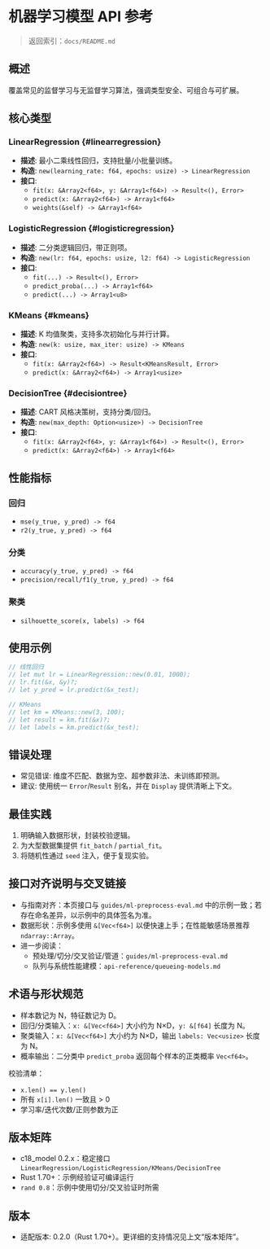 # 机器学习模型 API 参考

> 返回索引：`docs/README.md`

## 概述

覆盖常见的监督学习与无监督学习算法，强调类型安全、可组合与可扩展。

## 核心类型

### LinearRegression {#linearregression}

- **描述**: 最小二乘线性回归，支持批量/小批量训练。
- **构造**: `new(learning_rate: f64, epochs: usize) -> LinearRegression`
- **接口**:
  - `fit(x: &Array2<f64>, y: &Array1<f64>) -> Result<(), Error>`
  - `predict(x: &Array2<f64>) -> Array1<f64>`
  - `weights(&self) -> &Array1<f64>`

### LogisticRegression {#logisticregression}

- **描述**: 二分类逻辑回归，带正则项。
- **构造**: `new(lr: f64, epochs: usize, l2: f64) -> LogisticRegression`
- **接口**:
  - `fit(...) -> Result<(), Error>`
  - `predict_proba(...) -> Array1<f64>`
  - `predict(...) -> Array1<u8>`

### KMeans {#kmeans}

- **描述**: K 均值聚类，支持多次初始化与并行计算。
- **构造**: `new(k: usize, max_iter: usize) -> KMeans`
- **接口**:
  - `fit(x: &Array2<f64>) -> Result<KMeansResult, Error>`
  - `predict(x: &Array2<f64>) -> Array1<usize>`

### DecisionTree {#decisiontree}

- **描述**: CART 风格决策树，支持分类/回归。
- **构造**: `new(max_depth: Option<usize>) -> DecisionTree`
- **接口**:
  - `fit(x: &Array2<f64>, y: &Array1<f64>) -> Result<(), Error>`
  - `predict(x: &Array2<f64>) -> Array1<f64>`

## 性能指标

### 回归

- `mse(y_true, y_pred) -> f64`
- `r2(y_true, y_pred) -> f64`

### 分类

- `accuracy(y_true, y_pred) -> f64`
- `precision/recall/f1(y_true, y_pred) -> f64`

### 聚类

- `silhouette_score(x, labels) -> f64`

## 使用示例

```rust
// 线性回归
// let mut lr = LinearRegression::new(0.01, 1000);
// lr.fit(&x, &y)?;
// let y_pred = lr.predict(&x_test);
```

```rust
// KMeans
// let km = KMeans::new(3, 100);
// let result = km.fit(&x)?;
// let labels = km.predict(&x_test);
```

## 错误处理

- 常见错误: 维度不匹配、数据为空、超参数非法、未训练即预测。
- 建议: 使用统一 `Error`/`Result` 别名，并在 `Display` 提供清晰上下文。

## 最佳实践

1. 明确输入数据形状，封装校验逻辑。
2. 为大型数据集提供 `fit_batch` / `partial_fit`。
3. 将随机性通过 `seed` 注入，便于复现实验。

## 接口对齐说明与交叉链接

- 与指南对齐：本页接口与 `guides/ml-preprocess-eval.md` 中的示例一致；若存在命名差异，以示例中的具体签名为准。
- 数据形状：示例多使用 `&[Vec<f64>]` 以便快速上手；在性能敏感场景推荐 `ndarray::Array`。
- 进一步阅读：
  - 预处理/切分/交叉验证/管道：`guides/ml-preprocess-eval.md`
  - 队列与系统性能建模：`api-reference/queueing-models.md`

## 术语与形状规范

- 样本数记为 N，特征数记为 D。
- 回归/分类输入：`x: &[Vec<f64>]` 大小约为 N×D，`y: &[f64]` 长度为 N。
- 聚类输入：`x: &[Vec<f64>]` 大小约为 N×D，输出 `labels: Vec<usize>` 长度为 N。
- 概率输出：二分类中 `predict_proba` 返回每个样本的正类概率 `Vec<f64>`。

校验清单：

- `x.len() == y.len()`
- 所有 `x[i].len()` 一致且 > 0
- 学习率/迭代次数/正则参数为正

## 版本矩阵

- c18_model 0.2.x：稳定接口 `LinearRegression/LogisticRegression/KMeans/DecisionTree`
- Rust 1.70+：示例经验证可编译运行
- `rand 0.8`：示例中使用切分/交叉验证时所需

## 版本

- 适配版本: 0.2.0（Rust 1.70+）。更详细的支持情况见上文“版本矩阵”。
